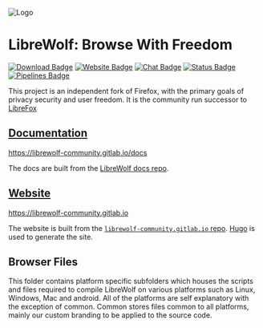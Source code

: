 ![Logo](https://gitlab.com/librewolf-community/librewolf/raw/master/branding/logo/Logo.svg)

# LibreWolf: Browse With Freedom
[![Download Badge](https://img.shields.io/badge/Download-purple.svg)](https://gitlab.com/librewolf-community/librewolf/releases)
[![Website Badge](https://img.shields.io/badge/Website-librewolf--community.gitlab.io-blue.svg)](https://LibreWolf-Community.gitlab.io)
[![Chat Badge](https://img.shields.io/badge/Chat-Gitter-blue.svg)](https://gitter.im/librewolf-community/librewolf)
[![Status Badge](https://img.shields.io/badge/Status-Active_Development-brightgreen.svg)](https://gitlab.com/librewolf-community/librewolf/commits/master)
[![Pipelines Badge](https://gitlab.com/librewolf-community/librewolf/badges/master/pipeline.svg)](https://gitlab.com/librewolf-community/librewolf/pipelines)

This project is an independent fork of Firefox, with the primary goals of privacy security and user freedom. It is the community run successor to [LibreFox](https://github.com/intika/Librefox)

## [Documentation](https://librewolf-community.gitlab.io/docs)

https://librewolf-community.gitlab.io/docs

The docs are built from the [LibreWolf docs repo](https://gitlab.com/librewolf-community/librewolf-docs).

## [Website](https://librewolf-community.gitlab.io)

https://librewolf-community.gitlab.io

The website is built from the [`librewolf-community.gitlab.io` repo](https://gitlab.com/librewolf-community/librewolf-community.gitlab.io). [Hugo](https://gohugo.io) is used to generate the site.

## Browser Files
This folder contains platform specific subfolders which houses the scripts and files required to compile LibreWolf on various platforms such as Linux, Windows, Mac and android.
All of the platforms are self explanatory with the exception of common. Common stores files common to all platforms, mainly our custom branding to be applied to the source code.



